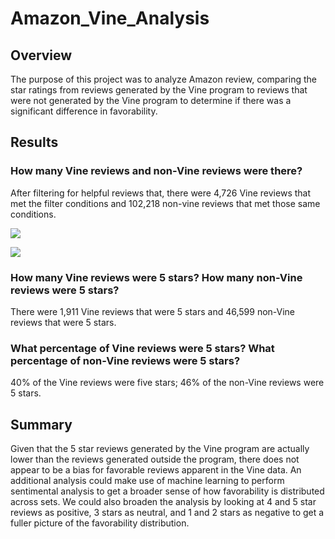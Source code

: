 # Amazon_Vine_Analysis

## Overview
The purpose of this project was to analyze Amazon review, comparing the star ratings from reviews generated by the Vine program to reviews that were not generated by the Vine program to determine if there was a significant difference in favorability.

## Results
### How many Vine reviews and non-Vine reviews were there?
After filtering for helpful reviews that, there were 4,726 Vine reviews that met the filter conditions and 102,218 non-vine reviews that met those same conditions. 

![](Resources/in_vine.png)

![](Resources/not_in_vine.png)

### How many Vine reviews were 5 stars? How many non-Vine reviews were 5 stars?
There were 1,911 Vine reviews that were 5 stars and 46,599 non-Vine reviews that were 5 stars.

### What percentage of Vine reviews were 5 stars? What percentage of non-Vine reviews were 5 stars?
40% of the Vine reviews were five stars; 46% of the non-Vine reviews were 5 stars.

## Summary
Given that the 5 star reviews generated by the Vine program are actually lower than the reviews generated outside the program, there does not appear to be a bias for favorable reviews apparent in the Vine data.  An additional analysis could make use of machine learning to perform sentimental analysis to get a broader sense of how favorability is distributed across sets.  We could also broaden the analysis by looking at 4 and 5 star reviews as positive, 3 stars as neutral, and 1 and 2 stars as negative to get a fuller picture of the favorability distribution.
